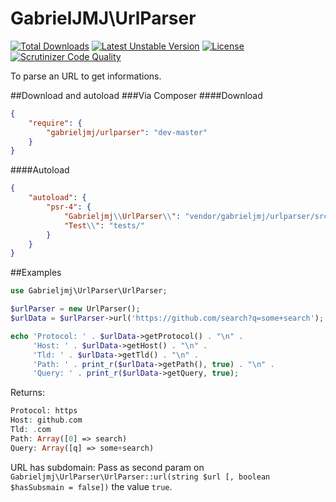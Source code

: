 GabrielJMJ\UrlParser
====================
[![Total Downloads](https://poser.pugx.org/gabrieljmj/urlparser/downloads.png)](https://packagist.org/packages/gabrieljmj/urlparser) [![Latest Unstable Version](https://poser.pugx.org/gabrieljmj/urlparser/v/unstable.png)](https://packagist.org/packages/gabrieljmj/urlparser) [![License](https://poser.pugx.org/gabrieljmj/urlparser/license.png)](https://packagist.org/packages/gabrieljmj/urlparser) [![Scrutinizer Code Quality](https://scrutinizer-ci.com/g/GabrielJMJ/UrlParser/badges/quality-score.png?b=master)](https://scrutinizer-ci.com/g/GabrielJMJ/UrlParser/?branch=master)

To parse an URL to get informations.

##Download and autoload
###Via Composer
####Download
```json
{
    "require": {
        "gabrieljmj/urlparser": "dev-master"
    }
}
```
####Autoload
```json
{
    "autoload": {
        "psr-4": {
            "Gabrieljmj\\UrlParser\\": "vendor/gabrieljmj/urlparser/src/Gabrieljmj/UrlParser/",
            "Test\\": "tests/"
        }
    }
}
```
##Examples
```php
use Gabrieljmj\UrlParser\UrlParser;

$urlParser = new UrlParser();
$urlData = $urlParser->url('https://github.com/search?q=some+search');

echo 'Protocol: ' . $urlData->getProtocol() . "\n" .
     'Host: ' . $urlData->getHost() . "\n" .
     'Tld: ' . $urlData->getTld() . "\n" .
     'Path: ' . print_r($urlData->getPath(), true) . "\n" .
     'Query: ' . print_r($urlData->getQuery, true);
```
Returns:
```php
Protocol: https
Host: github.com
Tld: .com
Path: Array([0] => search)
Query: Array([q] => some+search)
```
URL has subdomain: Pass as second param on ```Gabrieljmj\UrlParser\UrlParser::url(string $url [, boolean $hasSubsmain = false])``` the value ```true```.